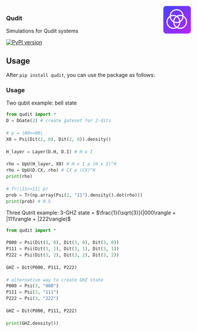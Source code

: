 <img src="./assets/icon.svg" width="75" height="75" align="right">

### Qudit
Simulations for Qudit systems

[![PyPI version](https://badge.fury.io/py/qudit.svg)](https://pypi.org/project/qudit/)

## Usage
After `pip install qudit`, you can use the package as follows:


### Usage
Two qubit example: bell state

```python
from qudit import *
D = DGate(2) # create gateset for 2-dits

# p = |00><00|
X0 = Psi(Dit(2, 0), Dit(2, 0)).density()

H_layer = Layer(D.H, D.I) # H x I

rho = UpU(H_layer, X0) # H x I p (H x I)^H
rho = UpU(D.CX, rho) # CX p (CX)^H
print(rho)

# Tr(|11><11| p)
prob = Tr(np.array(Psi(2, "11").density().dot(rho)))
print(prob) # 0.5
```

Three Qutrit example: 3-GHZ state = $\frac{1}{\sqrt{3}}(|000\rangle + |111\rangle + |222\rangle)$
```python
from qudit import *

P000 = Psi(Dit(3, 0), Dit(3, 0), Dit(3, 0))
P111 = Psi(Dit(3, 1), Dit(3, 1), Dit(3, 1))
P222 = Psi(Dit(3, 2), Dit(3, 2), Dit(3, 2))

GHZ = Dit(P000, P111, P222)

# alternative way to create GHZ state
P000 = Psi(3, "000")
P111 = Psi(3, "111")
P222 = Psi(3, "222")

GHZ = Dit(P000, P111, P222)

print(GHZ.density())
```